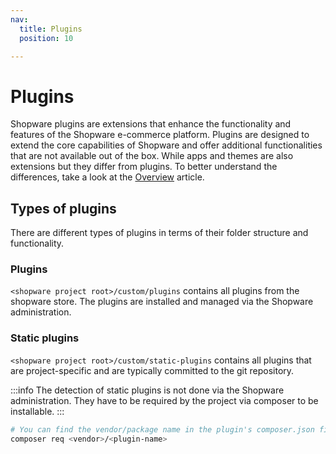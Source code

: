 ```yaml
---
nav:
  title: Plugins
  position: 10

---
```


# Plugins

Shopware plugins are extensions that enhance the functionality and features of the Shopware e-commerce platform. Plugins are designed to extend the core capabilities of Shopware and offer additional functionalities that are not available out of the box. While apps and themes are also extensions but they differ from plugins. To better understand the differences, take a look at the [Overview](../../../guides/plugins/overview) article.

## Types of plugins

There are different types of plugins in terms of their folder structure and functionality.

### Plugins

`<shopware project root>/custom/plugins` contains all plugins from the shopware store. The plugins are installed and managed via the Shopware administration.

### Static plugins

`<shopware project root>/custom/static-plugins` contains all plugins that are project-specific and are typically committed to the git repository.

:::info
The detection of static plugins is not done via the Shopware administration. They have to be required by the project via composer to be installable.
:::

```bash
# You can find the vendor/package name in the plugin's composer.json file under "name"
composer req <vendor>/<plugin-name>
```
